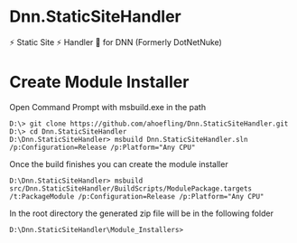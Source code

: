 # Dnn.StaticSiteHandler
⚡ Static Site ⚡ Handler 🤚 for DNN (Formerly DotNetNuke)

# Create Module Installer

Open Command Prompt with msbuild.exe in the path
```
D:\> git clone https://github.com/ahoefling/Dnn.StaticSiteHandler.git
D:\> cd Dnn.StaticSiteHandler
D:\Dnn.StaticSiteHandler> msbuild Dnn.StaticSiteHandler.sln /p:Configuration=Release /p:Platform="Any CPU"
```

Once the build finishes you can create the module installer

```
D:\Dnn.StaticSiteHandler> msbuild src/Dnn.StaticSiteHandler/BuildScripts/ModulePackage.targets /t:PackageModule /p:Configuration=Release /p:Platform="Any CPU"
```

In the root directory the generated zip file will be in the following folder
```
D:\Dnn.StaticSiteHandler\Module_Installers>
```